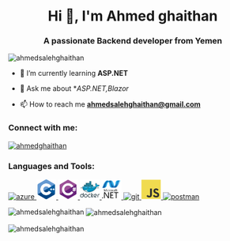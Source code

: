 <h1 align="center">Hi 👋, I'm Ahmed ghaithan</h1>
<h3 align="center">A passionate Backend developer from Yemen</h3>

<p align="left"> <img src="https://komarev.com/ghpvc/?username=ahmedsalehghaithan&label=Profile%20views&color=0e75b6&style=flat" alt="ahmedsalehghaithan" /> </p>

- 🌱 I’m currently learning **ASP.NET**

- 💬 Ask me about **ASP.NET,Blazor*

- 📫 How to reach me **ahmedsalehghaithan@gmail.com**

<h3 align="left">Connect with me:</h3>
<p align="left">
<a href="https://twitter.com/ahmedghaithan" target="blank"><img align="center" src="https://raw.githubusercontent.com/rahuldkjain/github-profile-readme-generator/master/src/images/icons/Social/twitter.svg" alt="ahmedghaithan" height="30" width="40" /></a>
</p>

<h3 align="left">Languages and Tools:</h3>
<p align="left"> <a href="https://azure.microsoft.com/en-in/" target="_blank" rel="noreferrer"> <img src="https://www.vectorlogo.zone/logos/microsoft_azure/microsoft_azure-icon.svg" alt="azure" width="40" height="40"/> </a> <a href="https://www.w3schools.com/cpp/" target="_blank" rel="noreferrer"> <img src="https://raw.githubusercontent.com/devicons/devicon/master/icons/cplusplus/cplusplus-original.svg" alt="cplusplus" width="40" height="40"/> </a> <a href="https://www.w3schools.com/cs/" target="_blank" rel="noreferrer"> <img src="https://raw.githubusercontent.com/devicons/devicon/master/icons/csharp/csharp-original.svg" alt="csharp" width="40" height="40"/> </a> <a href="https://www.docker.com/" target="_blank" rel="noreferrer"> <img src="https://raw.githubusercontent.com/devicons/devicon/master/icons/docker/docker-original-wordmark.svg" alt="docker" width="40" height="40"/> </a> <a href="https://dotnet.microsoft.com/" target="_blank" rel="noreferrer"> <img src="https://raw.githubusercontent.com/devicons/devicon/master/icons/dot-net/dot-net-original-wordmark.svg" alt="dotnet" width="40" height="40"/> </a> <a href="https://git-scm.com/" target="_blank" rel="noreferrer"> <img src="https://www.vectorlogo.zone/logos/git-scm/git-scm-icon.svg" alt="git" width="40" height="40"/> </a> <a href="https://developer.mozilla.org/en-US/docs/Web/JavaScript" target="_blank" rel="noreferrer"> <img src="https://raw.githubusercontent.com/devicons/devicon/master/icons/javascript/javascript-original.svg" alt="javascript" width="40" height="40"/> </a> <a href="https://postman.com" target="_blank" rel="noreferrer"> <img src="https://www.vectorlogo.zone/logos/getpostman/getpostman-icon.svg" alt="postman" width="40" height="40"/> </a> </p>

<p><img align="left" src="https://github-readme-stats.vercel.app/api/top-langs?username=ahmedsalehghaithan&show_icons=true&locale=en&layout=compact" alt="ahmedsalehghaithan" /></p>

<p>&nbsp;<img align="center" src="https://github-readme-stats.vercel.app/api?username=ahmedsalehghaithan&show_icons=true&locale=en" alt="ahmedsalehghaithan" /></p>

<p><img align="center" src="https://github-readme-streak-stats.herokuapp.com/?user=ahmedsalehghaithan&" alt="ahmedsalehghaithan" /></p>
